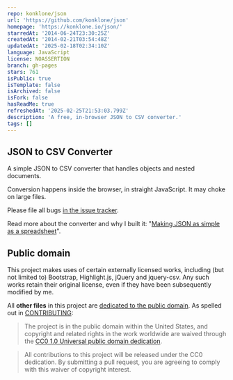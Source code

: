 ```yaml
---
repo: konklone/json
url: 'https://github.com/konklone/json'
homepage: 'https://konklone.io/json/'
starredAt: '2014-06-24T23:30:25Z'
createdAt: '2014-02-21T03:54:48Z'
updatedAt: '2025-02-18T02:34:10Z'
language: JavaScript
license: NOASSERTION
branch: gh-pages
stars: 761
isPublic: true
isTemplate: false
isArchived: false
isFork: false
hasReadMe: true
refreshedAt: '2025-02-25T21:53:03.799Z'
description: 'A free, in-browser JSON to CSV converter.'
tags: []
---
```


## JSON to CSV Converter

A simple JSON to CSV converter that handles objects and nested documents.

Conversion happens inside the browser, in straight JavaScript. It may choke on large files.

Please file all bugs [in the issue tracker](https://github.com/konklone/json/issues).

Read more about the converter and why I built it: "[Making JSON as simple as a spreadsheet](http://sunlightfoundation.com/blog/2014/03/11/making-json-as-simple-as-a-spreadsheet/)".


## Public domain

This project makes uses of certain externally licensed works, including (but not limited to) Bootstrap, Highlight.js, jQuery and jquery-csv. Any such works retain their original license, even if they have been subsequently modified by me.

All **other files** in this project are [dedicated to the public domain](LICENSE). As spelled out in [CONTRIBUTING](CONTRIBUTING.md):

> The project is in the public domain within the United States, and copyright and related rights in the work worldwide are waived through the [CC0 1.0 Universal public domain dedication](http://creativecommons.org/publicdomain/zero/1.0/).

> All contributions to this project will be released under the CC0 dedication. By submitting a pull request, you are agreeing to comply with this waiver of copyright interest.

